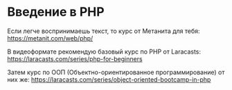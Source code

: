 # Введение в PHP

Если легче воспринимаешь текст, то курс от Метанита для тебя: https://metanit.com/web/php/

В видеоформате рекомендую базовый курс по PHP от Laracasts: https://laracasts.com/series/php-for-beginners

Затем курс по ООП (Объектно-ориентированное программирование) от них же: https://laracasts.com/series/object-oriented-bootcamp-in-php
